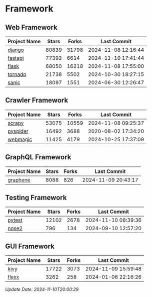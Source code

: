 # Framework

## Web Framework
| Project Name | Stars | Forks | Last Commit |
| ------------ | ----- | ----- | ----------- |
| [django](https://github.com/django/django) | 80839 | 31798 | 2024-11-08 12:16:44 |
| [fastapi](https://github.com/fastapi/fastapi) | 77392 | 6614 | 2024-11-10 17:41:44 |
| [flask](https://github.com/pallets/flask) | 68050 | 16218 | 2024-11-08 17:55:00 |
| [tornado](https://github.com/tornadoweb/tornado) | 21738 | 5502 | 2024-10-30 18:27:15 |
| [sanic](https://github.com/sanic-org/sanic) | 18097 | 1551 | 2024-06-30 12:26:47 |

## Crawler Framework
| Project Name | Stars | Forks | Last Commit |
| ------------ | ----- | ----- | ----------- |
| [scrapy](https://github.com/scrapy/scrapy) | 53075 | 10559 | 2024-11-08 09:25:37 |
| [pyspider](https://github.com/binux/pyspider) | 16492 | 3688 | 2020-08-02 17:34:20 |
| [webmagic](https://github.com/code4craft/webmagic) | 11425 | 4179 | 2024-10-25 17:37:09 |

## GraphQL Framework
| Project Name | Stars | Forks | Last Commit |
| ------------ | ----- | ----- | ----------- |
| [graphene](https://github.com/graphql-python/graphene) | 8088 | 826 | 2024-11-09 20:43:17 |

## Testing Framework
| Project Name | Stars | Forks | Last Commit |
| ------------ | ----- | ----- | ----------- |
| [pytest](https://github.com/pytest-dev/pytest) | 12102 | 2678 | 2024-11-10 08:39:36 |
| [nose2](https://github.com/nose-devs/nose2) | 796 | 134 | 2024-09-10 12:57:20 |

## GUI Framework
| Project Name | Stars | Forks | Last Commit |
| ------------ | ----- | ----- | ----------- |
| [kivy](https://github.com/kivy/kivy) | 17722 | 3073 | 2024-11-09 15:59:48 |
| [flexx](https://github.com/flexxui/flexx) | 3262 | 258 | 2024-01-06 22:16:26 |

*Update Date: 2024-11-10T20:00:29*